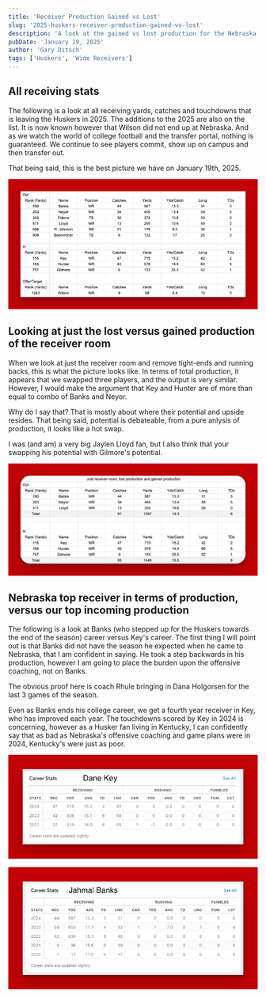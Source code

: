 ```yaml
---
title: 'Receiver Production Gained vs Lost'
slug: '2025-huskers-receiver-production-gained-vs-lost'
description: 'A look at the gained vs lost production for the Nebraska wide receiver room, heading into 2025 season.'
pubDate: 'January 19, 2025'
author: 'Gary Ditsch'
tags: ['Huskers', 'Wide Receivers']
---
```



## All receiving stats 

The following is a look at all receiving yards, catches and touchdowns that is leaving the Huskers in 2025. The additions to the 2025 are also on the list. It is now known however that Wilson did not end up at Nebraska. And as we watch the world of college football and the transfer portal, nothing is guaranteed. We continue to see players commit, show up on campus and then transfer out.

That being said, this is the best picture we have on January 19th, 2025.

![Total pass catching gained and lost](./images/BlogTwo/ReceivingOut-In.png)

## Looking at just the lost versus gained production of the receiver room

When we look at just the receiver room and remove tight-ends and running backs, this is what the picture looks like. In terms of total production, it appears that we swapped three players, and the output is very similar. However, I would make the argument that Key and Hunter are of more than equal to combo of Banks and Neyor. 

Why do I say that? That is mostly about where their potential and upside resides. That being said, potential is debateable, from a pure anlysis of production, it looks like a hot swap.

I was (and am) a very big Jaylen Lloyd fan, but I also think that your swapping his potential with Gilmore's potential.

![Receiver production gained and lost](./images/BlogTwo/ReveiverProductionInVsOut.png)

## Nebraska top receiver in terms of production, versus our top incoming production 

The following is a look at Banks (who stepped up for the Huskers towards the end of the season) career versus Key's career. The first thing I will point out is that Banks did not have the season he expected when he came to Nebraska, that I am confident in saying. He took a step backwards in his production, however I am going to place the burden upon the offensive coaching, not on Banks. 

The obvious proof here is coach Rhule bringing in Dana Holgorsen for the last 3 games of the season. 

Even as Banks ends his college career, we get a fourth year receiver in Key, who has improved each year. The touchdowns scored by Key in 2024 is concerning, however as a Husker fan living in Kentucky, I can confidently say that as bad as Nebraska's offensive coaching and game plans were in 2024, Kentucky's were just as poor.

![Dane Key's Career Stats](./images/BlogTwo/DaneKeyCareer.png)

![Jahmal Bank's Career Stats](./images/BlogTwo/JahmalBanksCareer.png)